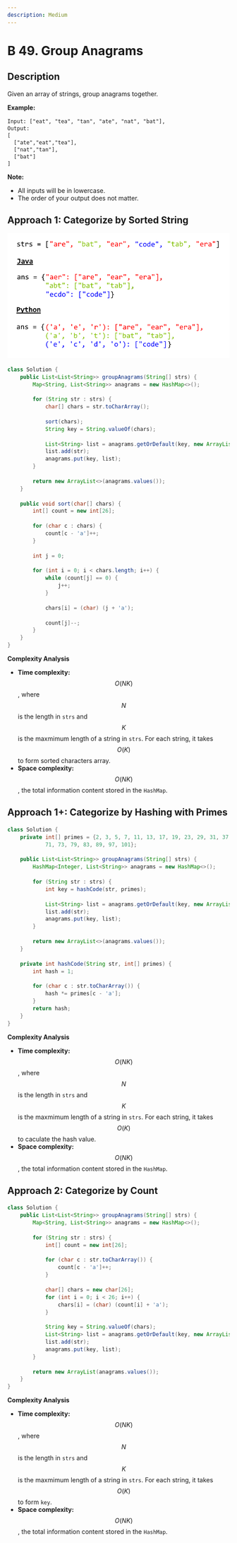 ```yaml
---
description: Medium
---
```


# B 49. Group Anagrams

## Description

Given an array of strings, group anagrams together.

**Example:**

```text
Input: ["eat", "tea", "tan", "ate", "nat", "bat"],
Output:
[
  ["ate","eat","tea"],
  ["nat","tan"],
  ["bat"]
]
```

**Note:**

* All inputs will be in lowercase.
* The order of your output does not matter.

## Approach 1: **Categorize by Sorted String**

![](../../../.gitbook/assets/image%20%2889%29.png)

```java
class Solution {
    public List<List<String>> groupAnagrams(String[] strs) {
        Map<String, List<String>> anagrams = new HashMap<>();

        for (String str : strs) {
            char[] chars = str.toCharArray();

            sort(chars);
            String key = String.valueOf(chars);

            List<String> list = anagrams.getOrDefault(key, new ArrayList<>());
            list.add(str);
            anagrams.put(key, list);
        }

        return new ArrayList<>(anagrams.values());
    }

    public void sort(char[] chars) {
        int[] count = new int[26];

        for (char c : chars) {
            count[c - 'a']++;
        }

        int j = 0;

        for (int i = 0; i < chars.length; i++) {
            while (count[j] == 0) {
                j++;
            }

            chars[i] = (char) (j + 'a');

            count[j]--;
        }
    }
}
```

**Complexity Analysis**

* **Time complexity:** $$O(NK)$$, where $$N$$ is the length in `strs` and $$K$$ is the maxmimum length of a string in `strs`. For each string, it takes $$O(K)$$ to form sorted characters array.
* **Space complexity:** $$O(NK)$$, the total information content stored in the `HashMap`.

## Approach 1+: Categorize by Hashing with Primes

```java
class Solution {
    private int[] primes = {2, 3, 5, 7, 11, 13, 17, 19, 23, 29, 31, 37, 41, 43, 47, 53, 59, 61, 67,
            71, 73, 79, 83, 89, 97, 101};

    public List<List<String>> groupAnagrams(String[] strs) {
        HashMap<Integer, List<String>> anagrams = new HashMap<>();

        for (String str : strs) {
            int key = hashCode(str, primes);

            List<String> list = anagrams.getOrDefault(key, new ArrayList());
            list.add(str);
            anagrams.put(key, list);
        }

        return new ArrayList<>(anagrams.values());
    }

    private int hashCode(String str, int[] primes) {
        int hash = 1;

        for (char c : str.toCharArray()) {
            hash *= primes[c - 'a'];
        }
        return hash;
    }
}
```

**Complexity Analysis**

* **Time complexity:** $$O(NK)$$, where $$N$$ is the length in `strs` and $$K$$ is the maxmimum length of a string in `strs`. For each string, it takes $$O(K)$$ to caculate the hash value.
* **Space complexity:** $$O(NK)$$, the total information content stored in the `HashMap`.

## Approach 2: Categorize by Count

```java
class Solution {
    public List<List<String>> groupAnagrams(String[] strs) {
        Map<String, List<String>> anagrams = new HashMap<>();

        for (String str : strs) {
            int[] count = new int[26];

            for (char c : str.toCharArray()) {
                count[c - 'a']++;
            }

            char[] chars = new char[26];
            for (int i = 0; i < 26; i++) {
                chars[i] = (char) (count[i] + 'a');
            }

            String key = String.valueOf(chars);
            List<String> list = anagrams.getOrDefault(key, new ArrayList<>());
            list.add(str);
            anagrams.put(key, list);
        }

        return new ArrayList(anagrams.values());
    }
}
```

**Complexity Analysis**

* **Time complexity:** $$O(NK)$$, where $$N$$ is the length in `strs` and $$K$$ is the maxmimum length of a string in `strs`. For each string, it takes $$O(K)$$ to form `key`.
* **Space complexity:** $$O(NK)$$, the total information content stored in the `HashMap`.

